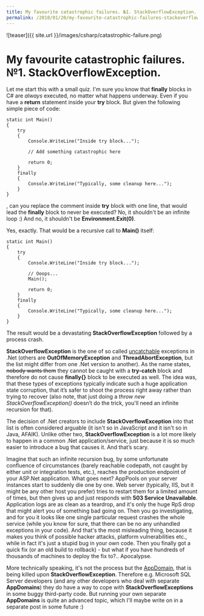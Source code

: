 ```yaml
---
title: My favourite catastrophic failures. №1. StackOverflowException.
permalink: /2018/01/20/my-favourite-catastrophic-failures-stackoverflowexception
---
```

![teaser]({{ site.url }}/images/csharp/catastrophic-failure.png)
# My favourite catastrophic failures. №1. StackOverflowException.

Let me start this with a small quiz. I'm sure you know that **finally** blocks in C# are *always* executed, no matter what happens underway. Even if you have a **return** statement inside your **try** block. But given the following simple piece of code:

```
static int Main()
{
    try
    {
        Console.WriteLine("Inside try block...");

        // Add something catastrophic here

        return 0;
    }
    finally
    {
        Console.WriteLine("Typically, some cleanup here...");
    }
}
```

, can you replace the comment inside **try** block with one line, that would lead the **finally** block to never be executed?
No, it shouldn't be an infinite loop :) And no, it shouldn't be **Environment.Exit(0)**.

Yes, exactly. That would be a recursive call to **Main()** itself:

```
static int Main()
{
    try
    {
        Console.WriteLine("Inside try block...");

        // Ooops...
		Main();

        return 0;
    }
    finally
    {
        Console.WriteLine("Typically, some cleanup here...");
    }
}
```

The result would be a devastating **StackOverflowException** followed by a process crash.

**StackOverflowException** is the one of so called [uncatchable](https://en.wikipedia.org/wiki/Russian_jokes#Cowboys) exceptions in .Net (others are **OutOfMemoryException** and **ThreadAbortException**, but the list might differ from one .Net version to another). As the name states, ~~nobody wants them~~ they cannot be caught with a **try-catch** block and therefore do not cause **finally{}** block to be executed as well. The idea was, that these types of exceptions typically indicate such a huge application state corruption, that it’s safer to shoot the process right away rather than trying to recover (also note, that just doing a *throw new StackOverflowException()* doesn’t do the trick, you'll need an infinite recursion for that).

The decision of .Net creators to include **StackOverflowException** into that list is often considered arguable (it isn't so in JavaScript and it isn't so in Java, AFAIK). Unlike other two, **StackOverflowException** is a lot more likely to happen in a common .Net application/service, just because it is so much easier to introduce a bug that causes it. And that’s scary.

Imagine that such an infinite recursion bug, by some unfortunate confluence of circumstances (barely reachable codepath, not caught by either unit or integration tests, etc.), reaches the production endpoint of your ASP.Net application. What goes next? AppPools on your server instances start to suddenly die one by one. Web server (typically, IIS, but it might be any other host you prefer) tries to restart them for a limited amount of times, but then gives up and just responds with **503 Service Unavailable**. Application logs are as clean as a teardrop, and it's only the huge RpS drop that might alert you of something bad going on. Then you go investigating, and for you it looks like one single particular request crashes the whole service (while you know for sure, that there can be no any unhandled exceptions in your code). And that's the most misleading thing, because it makes you think of possible hacker attacks, platform vulnerabilities etc., while in fact it's just a stupid bug in your own code. Then you finally got a quick fix (or an old build to rollback) - but what if you have hundreds of thousands of machines to deploy the fix to?.. Apocalypse.

More technically speaking, it's not the process but the [AppDomain](https://msdn.microsoft.com/en-us/library/windows/desktop/system.appdomain(v=vs.85).aspx), that is being killed upon **StackOverflowException**. Therefore e.g. Microsoft SQL Server developers (and any other developers who deal with separate **AppDomains**) they do have a way to cope with **StackOverflowExceptions** in some buggy third-party code. But running your own separate **AppDomains** is quite an advanced topic, which I'll maybe write on in a separate post in some future :)